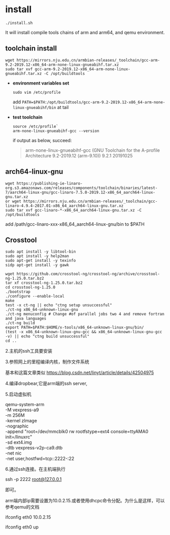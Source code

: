 # install
```
./install.sh
```
It will install compile tools chains of arm and arm64, and qemu environment.

## toolchain install

```shell
wget https://mirrors.nju.edu.cn/armbian-releases/_toolchain/gcc-arm-9.2-2019.12-x86_64-arm-none-linux-gnueabihf.tar.xz
sudo tar xvf gcc-arm-9.2-2019.12-x86_64-arm-none-linux-gnueabihf.tar.xz -C /opt/buildtools
```

- **environment variables set**

  `sudo vim /etc/profile`

  add `PATH=$PATH:/opt/buildtools/gcc-arm-9.2-2019.12-x86_64-arm-none-linux-gnueabihf/bin` at tail

- **test toolchain**

  ```shell
  source /etc/profile`
  arm-none-linux-gnueabihf-gcc --version
  ```

  if output as below, succeed:

  > arm-none-linux-gnueabihf-gcc (GNU Toolchain for the A-profile Architecture 9.2-2019.12 (arm-9.10)) 9.2.1 20191025

## arch64-linux-gnu
```shell
wget https://publishing-ie-linaro-org.s3.amazonaws.com/releases/components/toolchain/binaries/latest-7/aarch64-linux-gnu/gcc-linaro-7.5.0-2019.12-x86_64_aarch64-linux-gnu.tar.xz
or wget https://mirrors.nju.edu.cn/armbian-releases/_toolchain/gcc-linaro-4.9.4-2017.01-x86_64_aarch64-linux-gnu.tar.xz
sudo tar xvf gcc-linaro-*-x86_64_aarch64-linux-gnu.tar.xz -C /opt/buildtools
```
add /path/gcc-linaro-xxx-x86_64_aarch64-linux-gnu/bin to $PATH
## Crosstool
```shell
sudo apt install -y libtool-bin
sudo apt install -y help2man
sudo apt-get install -y texinfo
sidp apt-get install -y gawk

wget https://github.com/crosstool-ng/crosstool-ng/archive/crosstool-ng-1.25.0.tar.bz2
tar xf crosstool-ng-1.25.0.tar.bz2
cd crosstool-ng-1.25.0
./bootstrap
./configure --enable-local
make
test -x ct-ng || echo "ctng setup unsuccessful"
./ct-ng x86_64-unknown-linux-gnu
./ct-ng menuconfig # Change #of parallel jobs two 4 and remove fortran and java languages
./ct-ng build
export PATH=$PATH:$HOME/x-tools/x86_64-unknown-linux-gnu/bin/
(test -x x86_64-unknown-linux-gnu-gcc && x86_64-unknown-linux-gnu-gcc -v) || echo "ctng build unsuccessful"
cd ..
```


2.主机的ssh工具要安装

3.参照网上的里程编译内核，制作文件系统

基本和这篇文章类似 https://blog.csdn.net/linyt/article/details/42504975

4.编译dropbear,它是arm端的ssh server,

5.启动虚拟机

qemu-system-arm \
    -M vexpress-a9 \
    -m 256M \
    -kernel zImage \
    -nographic \
    -append "root=/dev/mmcblk0 rw rootfstype=ext4 console=ttyAMA0 init=/linuxrc" \
    -sd ext4.img \
    -dtb vexpress-v2p-ca9.dtb \
    -net nic \
      -net user,hostfwd=tcp::2222-:22

6.通过ssh连接。在主机端执行

ssh -p 2222 root@127.0.0.1

即可。

arm端内部ip需要设置为10.0.2.15.或者使用dhcpc命令分配。为什么是这样，可以参考qemu的文档

ifconfig eth0 10.0.2.15

ifconfig eth0 up

